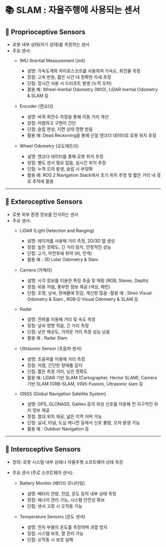 
# 📚 SLAM : 자율주행에 사용되는 센서 

## 📌 Proprioceptive Sensors 
- 로봇 내부 상태(자기 상태)를 측정하는 센서
- 주요 센서:
  - IMU (Inertial Measurement Unit)
    - 설명: 가속도계와 자이로스코프를 사용하여 가속도, 회전율 측정
    - 장점: 고속 반응, 짧은 시간 내 정확한 자세 추정
    - 단점: 장시간 사용 시 드리프트 발생 (누적 오차)
    - 활용 예: Wheel-Inertial Odometry (WIO), LiDAR Inertial Odometry & SLAM 등

  - Encoder (엔코더)
    - 설명: 바퀴 회전수 측정을 통해 이동 거리 계산
    - 장점: 저렴하고 구현이 간단
    - 단점: 슬립 현상, 지면 상태 영향 받음
    - 활용 예: Dead Reckoning을 통해 단일 엔코더 데이터로 로봇 위치 추정
      
  - Wheel Odometry (오도메트리)
    - 설명: 엔코더 데이터를 통해 로봇 위치 추정
    - 장점: 별도 센서 필요 없음, 실시간 위치 추정
    - 단점: 누적 오차 발생, 슬립 시 부정확
    - 활용 예: ROS 2 Navigation Stack에서 초기 위치 추정 및 짧은 거리 내 경로 추적에 활용
---

## 📌 Exteroceptive Sensors 
- 로봇 외부 환경 정보를 인식하는 센서
- 주요 센서:
  - LiDAR (Light Detection and Ranging)
    - 설명: 레이저를 사용해 거리 측정, 2D/3D 맵 생성
    - 장점: 높은 정확도, 긴 거리 탐지, 안정적인 성능
    - 단점: 고가, 악천후에 취약 (비, 안개)
    - 활용 예 : 3D Lidar Odometry & Slam
    
  - Camera (카메라)
    - 설명: 시각 정보를 이용한 특징 추출 및 매핑 (RGB, Stereo, Depth)
    - 장점: 비용 저렴, 풍부한 정보 제공 (색상, 패턴)
    - 단점: 조명, 날씨, 장애물에 민감, 계산량 많음
    -활용 예 : Streo Visual Odometry & Slam , RGB-D Visual Odometry & SLAM 등
    
  - Radar
    - 설명: 전파를 이용해 거리 및 속도 측정
    - 장점: 날씨 영향 적음, 긴 거리 측정
    - 단점: 낮은 해상도, 가까운 거리 측정 성능 낮음
    - 활용 예 : Radar Slam
    
  - Ultrasonic Sensor (초음파 센서)
    - 설명: 초음파를 이용해 거리 측정
    - 장점: 저렴, 간단한 장애물 감지
    - 단점: 짧은 측정 거리, 낮은 정확도
    - 활용 예: LiDAR 기반 SLAM (Cartographer, Hector SLAM), 
      Camera 기반 SLAM (ORB-SLAM, VINS-Fusion), Ultrasonic slam 등


  - GNSS (Global Navigation Satellite System)
    - 설명: GPS, GLONASS, Galileo 등의 위성 신호를 이용해 전 지구적인 위치 정보 제공
    - 장점: 절대 위치 제공, 넓은 지역 커버 가능
    - 단점: 실내, 터널, 도심 캐니언 등에서 신호 불량, 오차 발생 가능
    - 활용 예 : Outdoor Navigation 등 
---

## 📌 Interoceptive Sensors 
- 정의: 로봇 시스템 내부 상태나 자율주행 소프트웨어 상태 측정
- 주요 센서 (주로 소프트웨어 센서):

  - Battery Monitor (배터리 모니터링)
    - 설명: 배터리 잔량, 전압, 온도 등의 내부 상태 측정
    - 장점: 에너지 관리 가능, 시스템 안전성 확보
    - 단점: 센서 고장 시 오작동 가능
    
  - Temperature Sensors (온도 센서)
    - 설명: 전자 부품의 온도를 측정하여 과열 방지
    - 장점: 시스템 보호, 열 관리 가능
    - 단점: 오작동 시 보호 실패


